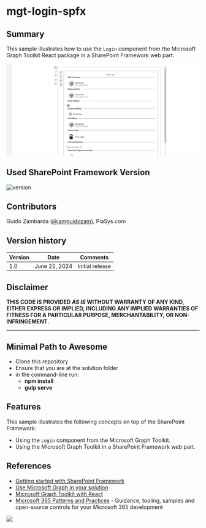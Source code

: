 # mgt-login-spfx

## Summary

This sample illustrates how to use the `Login` component from the Microsoft Graph Toolkit React package in a SharePoint Framework web part.

![mgt-login-spfx](./assets/react-login-spfx.gif)

## Used SharePoint Framework Version

![version](https://img.shields.io/badge/version-1.18.2-green.svg)

## Contributors

Guido Zambarda ([@iamguidozam](https://x.com/iamguidozam)), PiaSys.com

## Version history

| Version | Date             | Comments        |
| ------- | ---------------- | --------------- |
| 1.0     | June 22, 2024 | Initial release |

## Disclaimer

**THIS CODE IS PROVIDED _AS IS_ WITHOUT WARRANTY OF ANY KIND, EITHER EXPRESS OR IMPLIED, INCLUDING ANY IMPLIED WARRANTIES OF FITNESS FOR A PARTICULAR PURPOSE, MERCHANTABILITY, OR NON-INFRINGEMENT.**

---

## Minimal Path to Awesome

- Clone this repository
- Ensure that you are at the solution folder
- in the command-line run:
  - **npm install**
  - **gulp serve**

## Features

This sample illustrates the following concepts on top of the SharePoint Framework:

- Using the `Login` component from the Microsoft Graph Toolkit.
- Using the Microsoft Graph Toolkit in a SharePoint Framework web part.

## References

- [Getting started with SharePoint Framework](https://docs.microsoft.com/en-us/sharepoint/dev/spfx/set-up-your-developer-tenant)
- [Use Microsoft Graph in your solution](https://docs.microsoft.com/en-us/sharepoint/dev/spfx/web-parts/get-started/using-microsoft-graph-apis)
- [Microsoft Graph Toolkit with React](https://learn.microsoft.com/en-us/graph/toolkit/get-started/mgt-react)
- [Microsoft 365 Patterns and Practices](https://aka.ms/m365pnp) - Guidance, tooling, samples and open-source controls for your Microsoft 365 development

<img src="https://pnptelemetry.azurewebsites.net/mgt-samples/samples/app/react-login-spfx" />